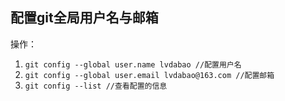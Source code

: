 ## 配置git全局用户名与邮箱

操作：

1. `git config --global user.name lvdabao //配置用户名`
2. `git config --global user.email lvdabao@163.com //配置邮箱`
3. `git config --list //查看配置的信息`